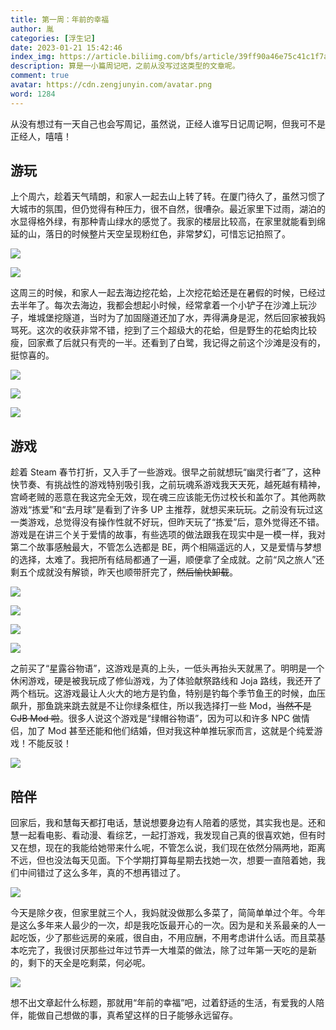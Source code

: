 ```yaml
---
title: 第一周：年前的幸福
author: 胤
categories: [浮生记]
date: 2023-01-21 15:42:46
index_img: https://article.biliimg.com/bfs/article/39ff90a46e75c41c1f7adf734c0299846981bd8b.jpg@500w.webp
description: 算是一小篇周记吧，之前从没写过这类型的文章呢。
comment: true
avatar: https://cdn.zengjunyin.com/avatar.png
word: 1284
---
```


从没有想过有一天自己也会写周记，虽然说，正经人谁写日记周记啊，但我可不是正经人，嘻嘻！

<h2>游玩</h2>

上个周六，趁着天气晴朗，和家人一起去山上转了转。在厦门待久了，虽然习惯了大城市的氛围，但仍觉得有种压力，很不自然，很嘈杂。最近家里下过雨，湖泊的水显得格外绿，有那种青山绿水的感觉了。我家的楼层比较高，在家里就能看到绵延的山，落日的时候整片天空呈现粉红色，非常梦幻，可惜忘记拍照了。

![](https://article.biliimg.com/bfs/article/99e9b07da9d896dd1252ae5a05e596ac9dab1de9.jpg@800w_400h_1c.webp)

![](https://article.biliimg.com/bfs/article/5d3b50abe882119eca45047b6074ee5015bc74ac.jpg@800w_400h_1c.webp)

这周三的时候，和家人一起去海边挖花蛤，上次挖花蛤还是在暑假的时候，已经过去半年了。每次去海边，我都会想起小时候，经常拿着一个小铲子在沙滩上玩沙子，堆城堡挖隧道，当时为了加固隧道还加了水，弄得满身是泥，然后回家被我妈骂死。这次的收获非常不错，挖到了三个超级大的花蛤，但是野生的花蛤肉比较瘦，回家煮了后就只有壳的一半。还看到了白鹭，我记得之前这个沙滩是没有的，挺惊喜的。

![](https://article.biliimg.com/bfs/article/e0b27ddd8caf7aab9316ab3e2655e7c956bba655.jpg@800w_400h_1c.webp)

![](https://article.biliimg.com/bfs/article/9fd7444499240ce7b91a50b5fbaaa74e6fb0fa7d.jpg@800w_400h_1c.webp)

![](https://article.biliimg.com/bfs/article/277c6f0b491a4fe3b8866b968218bc67b4646345.jpg@800w_400h_1c.webp)

<h2>游戏</h2>

趁着 Steam 春节打折，又入手了一些游戏。很早之前就想玩“幽灵行者”了，这种快节奏、有挑战性的游戏特别吸引我，之前玩魂系游戏我天天死，越死越有精神，宫崎老贼的恶意在我这完全无效，现在魂三应该能无伤过校长和盖尔了。其他两款游戏“拣爱”和“去月球”是看到了许多 UP 主推荐，就想买来玩玩。之前没有玩过这一类游戏，总觉得没有操作性就不好玩，但昨天玩了“拣爱”后，意外觉得还不错。游戏是在讲三个关于爱情的故事，有些选项的做法跟我在现实中是一模一样，我对第二个故事感触最大，不管怎么选都是 BE，两个相隔遥远的人，又是爱情与梦想的选择，太难了。我把所有结局都通了一遍，顺便拿了全成就。之前“风之旅人”还剩五个成就没有解锁，昨天也顺带肝完了，~~然后愉快卸载~~。

![](https://article.biliimg.com/bfs/article/50e71e0cde7b09839b38627039d1dce557d3ab35.png@800w_400h_1c.webp)

![](https://article.biliimg.com/bfs/article/37545598c9e30f2d428e3528557394f74a7ae9a2.png@800w_400h_1c.webp)

![](https://article.biliimg.com/bfs/article/2397ab4730a48454d59ddc96d9b96d34c77d0f70.png@800w_400h_1c.webp)

![](https://article.biliimg.com/bfs/article/7db747fe19cf28e6d38bc9fd6e6ffc249a6e5fa8.png@800w_400h_1c.webp)

之前买了“星露谷物语”，这游戏是真的上头，一低头再抬头天就黑了。明明是一个休闲游戏，硬是被我玩成了修仙游戏，为了体验献祭路线和 Joja 路线，我还开了两个档玩。这游戏最让人火大的地方是钓鱼，特别是钓每个季节鱼王的时候，血压飙升，那鱼跳来跳去就是不让你绿条框住，所以我选择打一些 Mod，~~当然不是 CJB Mod 啦~~。很多人说这个游戏是“绿帽谷物语”，因为可以和许多 NPC 做情侣，加了 Mod 甚至还能和他们结婚，但对我这种单推玩家而言，这就是个纯爱游戏！不能反驳！

![](https://article.biliimg.com/bfs/article/4d9f050d66f8a9dac7196f3b0bba1faf47ac2470.png@800w_400h_1c.webp)

<h2>陪伴</h2>

回家后，我和慧每天都打电话，慧说想要身边有人陪着的感觉，其实我也是。还和慧一起看电影、看动漫、看综艺，一起打游戏，我发现自己真的很喜欢她，但有时又在想，现在的我能给她带来什么呢，不管怎么说，我们现在依然分隔两地，距离不远，但也没法每天见面。下个学期打算每星期去找她一次，想要一直陪着她，我们中间错过了这么多年，真的不想再错过了。

![](https://article.biliimg.com/bfs/article/c91ceafe322e48e0f5ad9817947995b981aaed02.png@800w_400h_1c.webp)

今天是除夕夜，但家里就三个人，我妈就没做那么多菜了，简简单单过个年。今年是这么多年来人最少的一次，却是我吃饭最开心的一次。因为是和关系最亲的人一起吃饭，少了那些远房的亲戚，很自由，不用应酬，不用考虑讲什么话。而且菜基本吃完了，我很讨厌那些过年过节弄一大堆菜的做法，除了过年第一天吃的是新的，剩下的天全是吃剩菜，何必呢。

![](https://article.biliimg.com/bfs/article/b74589adee4e7b259ed2b9ec1d3a7f02c72beb77.jpg@800w_400h_1c.webp)

想不出文章起什么标题，那就用“年前的幸福”吧，过着舒适的生活，有爱我的人陪伴，能做自己想做的事，真希望这样的日子能够永远留存。